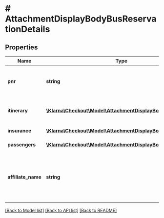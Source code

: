 # # AttachmentDisplayBodyBusReservationDetails

## Properties

Name | Type | Description | Notes
------------ | ------------- | ------------- | -------------
**pnr** | **string** | Trip booking number, e.g. VH67899 | [optional]
**itinerary** | [**\Klarna\Checkout\Model\AttachmentDisplayBodyItinerary1[]**](AttachmentDisplayBodyItinerary1.md) | Itinerary data, one per segment | [optional]
**insurance** | [**\Klarna\Checkout\Model\AttachmentDisplayBodyInsurance[]**](AttachmentDisplayBodyInsurance.md) | Insurance data | [optional]
**passengers** | [**\Klarna\Checkout\Model\AttachmentDisplayBodyPassengers[]**](AttachmentDisplayBodyPassengers.md) | Passengers data | [optional]
**affiliate_name** | **string** | Name of the affiliate that originated the purchase. If none, leave blank. | [optional]

[[Back to Model list]](../../README.md#models) [[Back to API list]](../../README.md#endpoints) [[Back to README]](../../README.md)
